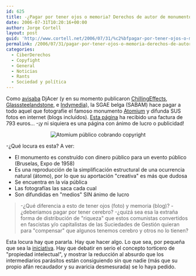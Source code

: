 ```yaml
---
id: 625
title: -¿Pagar por tener ojos o memoria? Derechos de autor de monumentos públicos
date: 2006-07-31T10:20:16+00:00
author: Jorge Cortell
layout: post
guid: 'http://www.cortell.net/2006/07/31/%c2%bfpagar-por-tener-ojos-o-memoria-derechos-de-autor-de-monumentos-publicos/'
permalink: /2006/07/31/pagar-por-tener-ojos-o-memoria-derechos-de-autor-de-monumentos-publicos/
categories:
  - CiberDerechos
  - Copyfight
  - General
  - Noticias
  - Rants
  - Sociedad y polí­tica
---
```

Como <a target="_blank" title="comentario DjAcer" href="http://www.cortell.net/2006/07/27/la-sgae-inventa-el-mp3-buahahaha-pffff-p/#comments">avisaba</a> DjAcer (y en su momento publicaron <a target="_blank" title="Chilling Effects" href="http://www.chillingeffects.org/fairuse/notice.cgi?NoticeID=760">ChillingEffects</a>, <a target="_blank" title="Glasssteelandstone" href="http://www.glasssteelandstone.com/BuildingDetail/42.php">Glasssteelandstone</a>, e <a target="_blank" title="Indymedia" href="http://www.indymedia.be/en/node/1590">Indymedia</a>), la SGAE belga (SABAM) hace pagar a todo aquel que fotografí­e el famoso monumento <a target="_blank" title="Atomium" href="http://en.wikipedia.org/wiki/Atomium">Atomium</a> y difunda SUS fotos en internet (blogs incluí­dos). <a target="_blank" title="blog censurado" href="http://www.eric-maerschalck.be/Bruxelles/theme.php?id=142&page=1">Esta página</a> ha recibido una factura de 793 euros... -¡y ni siquiera es una página con ánimo de lucro o publicidad!

<div style="text-align: center">
  <img alt="Atomium público cobrando copyright" title="Atomium público cobrando copyright" src="http://www.pitodoble.com/imagenes/atomium.gif" />
</div>

-¿Qué locura es esta? A ver:

  * El monumento es construí­do con dinero público para un evento público (Bruselas, Expo de 1958)
  * Es una reproducción de la simplificación estructural de una ocurrencia natural (átomo), por lo que su aportación "creativa" es más que dudosa
  * Se encuentra en la ví­a pública
  * Las fotografí­as las saca cada cual
  * Son difundidas en "medios" SIN ánimo de lucro

> -¿Qué diferencia a esto de tener ojos (foto) y memoria (blog)? -¿deberí­amos pagar por tener cerebro? -¿quizá sea esa la extraña forma de distribución de "riqueza" que estos comunistas convertidos en fascistas y/o capitalistas de las Suciedades de Gestión quieran para "compensar" que algunos tenemos cerebro y otros no lo tienen?

Esta locura hay que pararla. Hay que hacer algo. Lo que sea, por pequeña que sea la <a target="_blank" title="Background mode" href="http://roura.zapto.org/peich.php?libre">iniciativa</a>. Hay que debatir en serio el concepto torticero de "propiedad intelectual", y mostrar la reducción al absurdo que los intermediarios parásitos están consiguiendo sin que nadie (más que su propio afán recaudador y su avaricia desmesurada) se lo haya pedido.